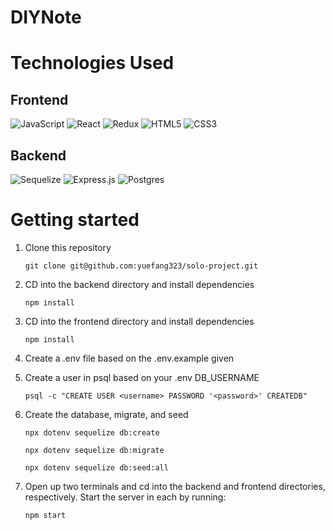 # DIYNote


# Technologies Used
## Frontend
![JavaScript](https://img.shields.io/badge/javascript-%23323330.svg?style=for-the-badge&logo=javascript&logoColor=%23F7DF1E)
![React](https://img.shields.io/badge/react-%23323330.svg?style=for-the-badge&logo=react&logoColor=%blue)
![Redux](https://img.shields.io/badge/react-purple.svg?style=for-the-badge&logo=redux&logoColor=white)
![HTML5](https://img.shields.io/badge/html5-%23E34F26.svg?style=for-the-badge&logo=html5&logoColor=white)
![CSS3](https://img.shields.io/badge/css3-%231572B6.svg?style=for-the-badge&logo=css3&logoColor=white)
## Backend
![Sequelize](https://img.shields.io/badge/Sequelize-52B0E7?style=for-the-badge&logo=Sequelize&logoColor=white)
![Express.js](https://img.shields.io/badge/express.js-%23404d59.svg?style=for-the-badge&logo=express&logoColor=%2361DAFB)
![Postgres](https://img.shields.io/badge/postgres-%23316192.svg?style=for-the-badge&logo=postgresql&logoColor=white)

# Getting started
1. Clone this repository

   ```git clone git@github.com:yuefang323/solo-project.git```

2. CD into the backend directory and install dependencies

   ```npm install```
    
3. CD into the frontend directory and install dependencies

   ```npm install```
    
4. Create a .env file based on the .env.example given

6. Create a user in psql based on your .env DB_USERNAME

   ```psql -c "CREATE USER <username> PASSWORD '<password>' CREATEDB"```
  
6. Create the database, migrate, and seed
  
   ```npx dotenv sequelize db:create```
   
   ```npx dotenv sequelize db:migrate```
   
   ```npx dotenv sequelize db:seed:all```
   
7. Open up two terminals and cd into the backend and frontend directories, respectively. Start the server in each by running:

   ```npm start```
